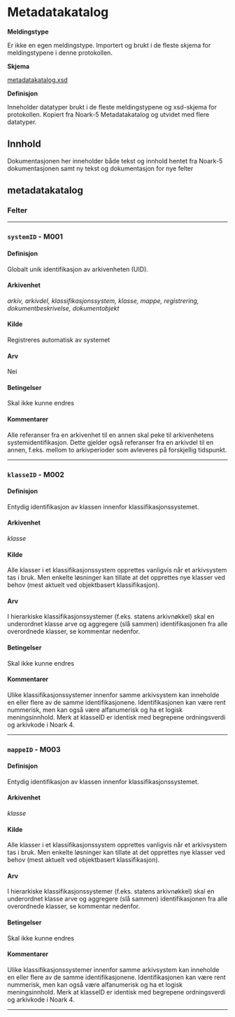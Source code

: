 # Metadatakatalog

**Meldingstype**

Er ikke en egen meldingstype. Importert og brukt i de fleste skjema for meldingstypene i denne protokollen.

**Skjema**

[metadatakatalog.xsd](https://github.com/ks-no/fiks-arkiv-specification/blob/main/Schema/V1/metadatakatalog.xsd)

**Definisjon**

Inneholder datatyper brukt i de fleste meldingstypene og xsd-skjema for protokollen. 
Kopiert fra Noark-5 Metadatakatalog og utvidet med flere datatyper. 

## Innhold

Dokumentasjonen her inneholder både tekst og innhold hentet fra Noark-5 dokumentasjonen samt ny tekst og dokumentasjon for nye felter

## metadatakatalog

### Felter

---
### `systemID` - M001
#### Definisjon
Globalt unik identifikasjon av arkivenheten (UID).

#### Arkivenhet
_arkiv, arkivdel, klassifikasjonssystem, klasse, mappe, registrering, dokumentbeskrivelse, dokumentobjekt_

#### Kilde
Registreres automatisk av systemet

#### Arv
Nei

#### Betingelser
Skal ikke kunne endres

#### Kommentarer
Alle referanser fra en arkivenhet til en annen skal peke til arkivenhetens systemidentifikasjon. Dette gjelder også referanser fra en arkivdel til en annen, f.eks. mellom to arkivperioder som avleveres på forskjellig tidspunkt.

---
### `klasseID` - M002
#### Definisjon
Entydig identifikasjon av klassen innenfor klassifikasjonssystemet.

#### Arkivenhet
_klasse_

#### Kilde
Alle klasser i et klassifikasjonssystem opprettes vanligvis når et arkivsystem tas i bruk. Men enkelte løsninger kan tillate at det opprettes nye klasser ved behov (mest aktuelt ved objektbasert klassifikasjon).

#### Arv
I hierarkiske klassifikasjonssystemer (f.eks. statens arkivnøkkel) skal en underordnet klasse arve og aggregere (slå sammen) identifikasjonen fra alle overordnede klasser, se kommentar nedenfor.

#### Betingelser
Skal ikke kunne endres

#### Kommentarer
Ulike klassifikasjonssystemer innenfor samme arkivsystem kan inneholde en eller flere av de samme identifikasjonene. Identifikasjonen kan være rent nummerisk, men kan også være alfanumerisk og ha et logisk meningsinnhold. Merk at klasseID er identisk med begrepene ordningsverdi og arkivkode i Noark 4.

---
### `mappeID` - M003
#### Definisjon
Entydig identifikasjon av klassen innenfor klassifikasjonssystemet.

#### Arkivenhet
_klasse_

#### Kilde
Alle klasser i et klassifikasjonssystem opprettes vanligvis når et arkivsystem tas i bruk. Men enkelte løsninger kan tillate at det opprettes nye klasser ved behov (mest aktuelt ved objektbasert klassifikasjon).

#### Arv
I hierarkiske klassifikasjonssystemer (f.eks. statens arkivnøkkel) skal en underordnet klasse arve og aggregere (slå sammen) identifikasjonen fra alle overordnede klasser, se kommentar nedenfor.

#### Betingelser
Skal ikke kunne endres

#### Kommentarer
Ulike klassifikasjonssystemer innenfor samme arkivsystem kan inneholde en eller flere av de samme identifikasjonene. Identifikasjonen kan være rent nummerisk, men kan også være alfanumerisk og ha et logisk meningsinnhold. Merk at klasseID er identisk med begrepene ordningsverdi og arkivkode i Noark 4.

---


